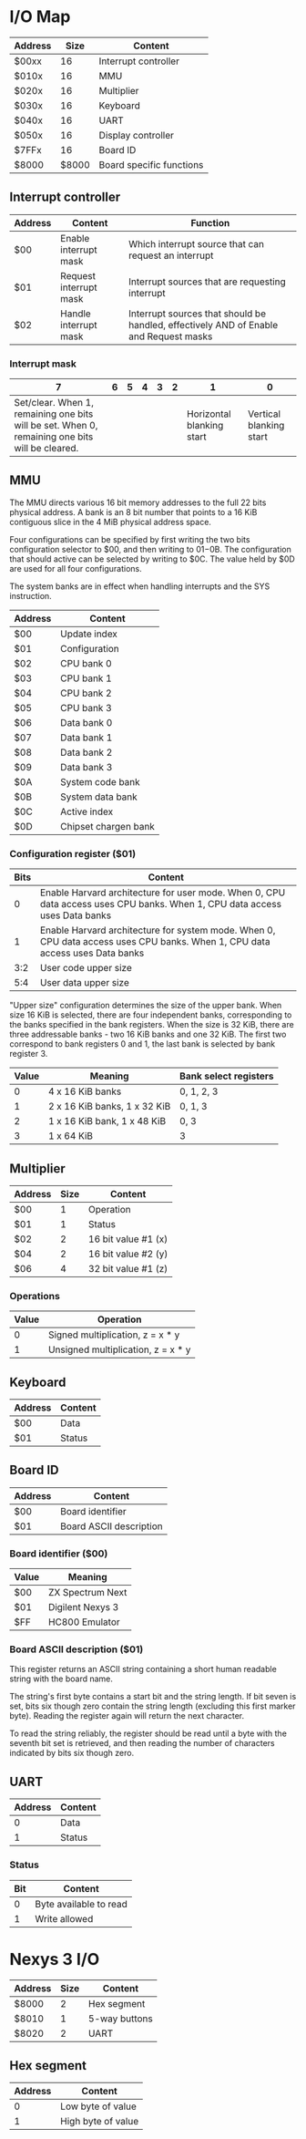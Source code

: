 # I/O Map

| Address | Size | Content    |
|---------|------|------------|
| $00xx   | 16   | Interrupt controller |
| $010x   | 16   | MMU        |
| $020x   | 16   | Multiplier |
| $030x   | 16   | Keyboard   |
| $040x   | 16   | UART       |
| $050x   | 16   | Display controller |
| $7FFx   | 16   | Board ID   |
| $8000   | $8000 | Board specific functions |


## Interrupt controller
| Address | Content                | Function |
|---------|------------------------|---|
| $00     | Enable interrupt mask  | Which interrupt source that can request an interrupt |
| $01     | Request interrupt mask | Interrupt sources that are requesting interrupt |
| $02     | Handle interrupt mask  | Interrupt sources that should be handled, effectively AND of Enable and Request masks |

### Interrupt mask
| 7 | 6 | 5 | 4 | 3 | 2 | 1 | 0 |
|---|---|---|---|---|---|---|---|
|Set/clear. When 1, remaining one bits will be set. When 0, remaining one bits will be cleared.||||||Horizontal blanking start|Vertical blanking start |


## MMU
The MMU directs various 16 bit memory addresses to the full 22 bits physical address. A bank is an 8 bit number that points to a 16 KiB contiguous slice in the 4 MiB physical address space.

Four configurations can be specified by first writing the two bits configuration selector to $00, and then writing to $01-$0B. The configuration that should active can be selected by writing to $0C. The value held by $0D are used for all four configurations.

The system banks are in effect when handling interrupts and the SYS instruction.


| Address | Content              |
|---------|----------------------|
| $00     | Update index         |
| $01     | Configuration        |
| $02     | CPU bank 0           |
| $03     | CPU bank 1           |
| $04     | CPU bank 2           |
| $05     | CPU bank 3           |
| $06     | Data bank 0          |
| $07     | Data bank 1          |
| $08     | Data bank 2          |
| $09     | Data bank 3          |
| $0A     | System code bank     |
| $0B     | System data bank     |
| $0C     | Active index         |
| $0D     | Chipset chargen bank |

### Configuration register ($01)
| Bits | Content |
|------|---------|
| 0    | Enable Harvard architecture for user mode. When 0, CPU data access uses CPU banks. When 1, CPU data access uses Data banks |
| 1    | Enable Harvard architecture for system mode. When 0, CPU data access uses CPU banks. When 1, CPU data access uses Data banks |
| 3:2  | User code upper size |
| 5:4  | User data upper size |

"Upper size" configuration determines the size of the upper bank. When size 16 KiB is selected, there are four independent banks, corresponding to the banks specified in the bank registers. When the size is 32 KiB, there are three addressable banks - two 16 KiB banks and one 32 KiB. The first two correspond to bank registers 0 and 1, the last bank is selected by bank register 3.

| Value | Meaning | Bank select registers |
|-------|---------|-----------------------|
| 0     | 4 x 16 KiB banks | 0, 1, 2, 3 |
| 1     | 2 x 16 KiB banks, 1 x 32 KiB  | 0, 1, 3 |
| 2     | 1 x 16 KiB bank, 1 x 48 KiB  | 0, 3 |
| 3     | 1 x 64 KiB  | 3 |


## Multiplier
| Address | Size | Content                 |
|---------|------|-------------------------|
| $00     | 1    | Operation               |
| $01     | 1    | Status                  |
| $02     | 2    | 16 bit value #1 (x)     |
| $04     | 2    | 16 bit value #2 (y)     |
| $06     | 4    | 32 bit value #1 (z)     |

### Operations
| Value | Operation |
|-------|-----------|
| 0     | Signed multiplication, z = x * y   |
| 1     | Unsigned multiplication, z = x * y |

## Keyboard
| Address | Content |
|---------|---------|
| $00     | Data    |
| $01     | Status  |

## Board ID
| Address | Content                 |
|---------|-------------------------|
| $00     | Board identifier        |
| $01     | Board ASCII description |

### Board identifier ($00)
| Value | Meaning          |
|-------|------------------|
| $00   | ZX Spectrum Next |
| $01   | Digilent Nexys 3 |
| $FF   | HC800 Emulator   |

### Board ASCII description ($01)
This register returns an ASCII string containing a short human readable string with the board name.

The string's first byte contains a start bit and the string length. If bit seven is set, bits six though zero contain the string length (excluding this first marker byte). Reading the register again will return the next character.

To read the string reliably, the register should be read until a byte with the seventh bit set is retrieved, and then reading the number of characters indicated by bits six though zero.

## UART
| Address | Content |
|---------|---------|
| 0       | Data    |
| 1       | Status  |

### Status
| Bit | Content |
|-----|---------|
| 0   | Byte available to read |
| 1   | Write allowed          | 

# Nexys 3 I/O
| Address | Size | Content         |
|---------|------|-----------------|
| $8000   | 2    | Hex segment     |
| $8010   | 1    | 5-way buttons   |
| $8020   | 2    | UART            |

## Hex segment
| Address | Content           |
|---------|-------------------|
| 0       | Low byte of value |
| 1       | High byte of value |

